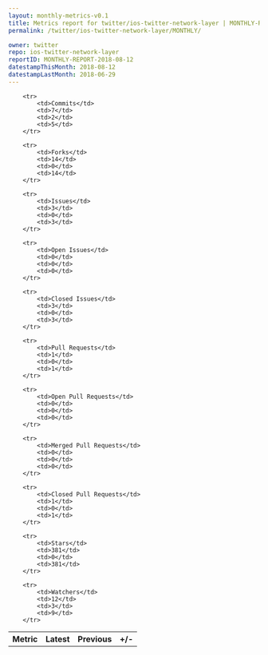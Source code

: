 ```yaml
---
layout: monthly-metrics-v0.1
title: Metrics report for twitter/ios-twitter-network-layer | MONTHLY-REPORT-2018-08-12 | 2018-08-12
permalink: /twitter/ios-twitter-network-layer/MONTHLY/

owner: twitter
repo: ios-twitter-network-layer
reportID: MONTHLY-REPORT-2018-08-12
datestampThisMonth: 2018-08-12
datestampLastMonth: 2018-06-29
---
```



<table style="width: 100%;">
    <tr>
        <th>Metric</th>
        <th>Latest</th>
        <th>Previous</th>
        <th>+/-</th>
    </tr>

        <tr>
            <td>Commits</td>
            <td>7</td>
            <td>2</td>
            <td>5</td>
        </tr>
        
        <tr>
            <td>Forks</td>
            <td>14</td>
            <td>0</td>
            <td>14</td>
        </tr>
        
        <tr>
            <td>Issues</td>
            <td>3</td>
            <td>0</td>
            <td>3</td>
        </tr>
        
        <tr>
            <td>Open Issues</td>
            <td>0</td>
            <td>0</td>
            <td>0</td>
        </tr>
        
        <tr>
            <td>Closed Issues</td>
            <td>3</td>
            <td>0</td>
            <td>3</td>
        </tr>
        
        <tr>
            <td>Pull Requests</td>
            <td>1</td>
            <td>0</td>
            <td>1</td>
        </tr>
        
        <tr>
            <td>Open Pull Requests</td>
            <td>0</td>
            <td>0</td>
            <td>0</td>
        </tr>
        
        <tr>
            <td>Merged Pull Requests</td>
            <td>0</td>
            <td>0</td>
            <td>0</td>
        </tr>
        
        <tr>
            <td>Closed Pull Requests</td>
            <td>1</td>
            <td>0</td>
            <td>1</td>
        </tr>
        
        <tr>
            <td>Stars</td>
            <td>381</td>
            <td>0</td>
            <td>381</td>
        </tr>
        
        <tr>
            <td>Watchers</td>
            <td>12</td>
            <td>3</td>
            <td>9</td>
        </tr>
        
</table>
